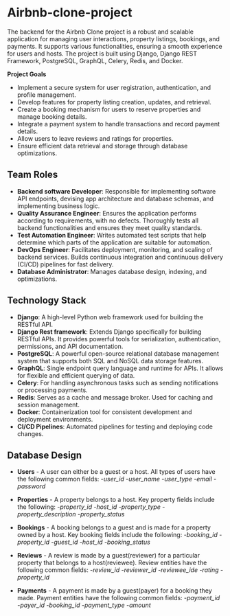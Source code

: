 # Airbnb-clone-project
The backend for the Airbnb Clone project is a robust and scalable application for managing user interactions, property listings, bookings, and payments. It supports various functionalities, ensuring a smooth experience for users and hosts. The project is built using Django, Django REST Framework, PostgreSQL, GraphQL, Celery, Redis, and Docker.

**Project Goals**
- Implement a secure system for user registration, authentication, and profile management.
- Develop features for property listing creation, updates, and retrieval.
- Create a booking mechanism for users to reserve properties and manage booking details.
- Integrate a payment system to handle transactions and record payment details.
- Allow users to leave reviews and ratings for properties.
- Ensure efficient data retrieval and storage through database optimizations.

## Team Roles
- **Backend software Developer**: Responsible for implementing software API endpoints, devising app architecture and database schemas, and implementing business logic.
- **Quality Assurance Engineer**: Ensures the application performs according to requirements, with no defects. Thoroughly tests all backend functionalities and ensures they meet quality standards.
- **Test Automation Engineer**: Writes automated test scripts that help determine which parts of the application are suitable for automation.
- **DevOps Engineer**: Facilitates deployment, monitoring, and scaling of backend services. Builds continuous integration and continuous delivery (CI/CD) pipelines for fast delivery.
- **Database Administrator**: Manages database design, indexing, and optimizations.

## Technology Stack
- **Django**: A high-level Python web framework used for building the RESTful API.
- **Django Rest framework**: Extends Django specifically for building RESTful APIs. It provides powerful tools for serialization, authentication, permissions, and API documentation. 
- **PostgreSQL**: A powerful open-source relational database management system that supports both SQL and NoSQL data storage features.
- **GraphQL**: Single endpoint query language and runtime for APIs. It allows for flexible and efficient querying of data.
- **Celery**: For handling asynchronous tasks such as sending notifications or processing payments.
- **Redis**: Serves as a cache and message broker. Used for caching and session management.
- **Docker**: Containerization tool for consistent development and deployment environments.
- **CI/CD Pipelines**: Automated pipelines for testing and deploying code changes.

## Database Design
- **Users** - A user can either be a guest or a host. All types of users have the following common fields:
  -*user_id* 
  -*user_name*
  -*user_type*
  -*email*
  -*password*
  
- **Properties** - A property belongs to a host. Key property fields include the following:
  -*property_id*
  -*host_id*
  -*property_type*
  -*property_description*
  -*property_status*
  
- **Bookings** - A booking belongs to a guest and is made for a property owned by a host. Key booking fields include the following:
  -*booking_id*
  -*property_id*
  -*guest_id*
  -*host_id*
  -*booking_status*
  
- **Reviews** - A review is made by a guest(reviewer) for a particular property that belongs to a host(reviewee). Review entities have the following common fields:
  -*review_id*
  -*reviewer_id*
  -*reviewee_ide*
  -*rating*
  -*property_id*
  
- **Payments** - A payment is made by a guest(payer) for a booking they made. Payment entities have the following common fields:
  -*payment_id*
  -*payer_id*
  -*booking_id*
  -*payment_type*
  -*amount*
